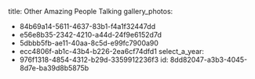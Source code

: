 title: Other Amazing People Talking
gallery_photos:
  - 84b69a14-5611-4637-83b1-f4a1f32447dd
  - e56e8b35-2342-4210-a44d-24f9e6152d7d
  - 5dbbb5fb-ae11-40aa-8c5d-e99fc7900a90
  - ecc4806f-ab1c-43b4-b226-2ea6cf74dfd1
select_a_year:
  - 976f1318-4854-4312-b29d-3359912236f3
id: 8dd82047-a3b3-4045-8d7e-ba39d8b5875b
